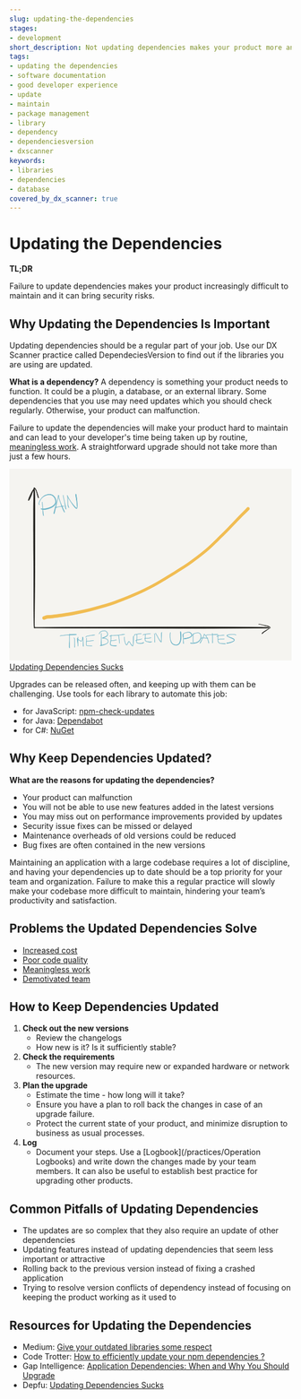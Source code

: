 ```yaml
---
slug: updating-the-dependencies
stages:
- development
short_description: Not updating dependencies makes your product more and more difficult to maintain and it can bring security risks.
tags:
- updating the dependencies
- software documentation
- good developer experience
- update
- maintain
- package management
- library
- dependency
- dependenciesversion
- dxscanner
keywords:
- libraries
- dependencies
- database
covered_by_dx_scanner: true
---
```


# Updating the Dependencies

**TL;DR**

Failure to update dependencies makes your product increasingly difficult to maintain and it can bring security risks.

## Why Updating the Dependencies Is Important

Updating dependencies should be a regular part of your job. Use our DX Scanner practice called DependeciesVersion to find out if the libraries you are using are updated.

**What is a dependency?**
A dependency is something your product needs to function. It could be a plugin, a database, or an external library. Some dependencies that you use may need updates which you should check regularly. Otherwise, your product can malfunction.

Failure to update the dependencies will make your product hard to maintain and can lead to your developer's time being taken up by routine, [meaningless work](/problems/meaningless-work). A straightforward upgrade should not take more than just a few hours.

![Dependencies Updates](/files/dependencies.png)
[Updating Dependencies Sucks](https://depfu.com/blog/updating-dependencies-sucks)

Upgrades can be released often, and keeping up with them can be challenging. Use tools for each library to automate this job:

- for JavaScript: [npm-check-updates](https://github.com/tjunnone/npm-check-updates)
- for Java: [Dependabot](https://dependabot.com/java/)
- for C#: [NuGet](https://www.nuget.org/)

## Why Keep Dependencies Updated?

**What are the reasons for updating the dependencies?**

- Your product can malfunction
- You will not be able to use new features added in the latest versions
- You may miss out on performance improvements provided by updates
- Security issue fixes can be missed or delayed
- Maintenance overheads of old versions could be reduced
- Bug fixes are often contained in the new versions

Maintaining an application with a large codebase requires a lot of discipline, and having your dependencies up to date should be a top priority for your team and organization. Failure to make this a regular practice will slowly make your codebase more difficult to maintain, hindering your team’s productivity and satisfaction.

## Problems the Updated Dependencies Solve

- [Increased cost](/problems/increased-cost)
- [Poor code quality](/problems/poor-code-quality)
- [Meaningless work](/problems/meaningless-work)
- [Demotivated team](/problems/demotivated-team)

## How to Keep Dependencies Updated

1. **Check out the new versions**
   - Review the changelogs
   - How new is it? Is it sufficiently stable?
2. **Check the requirements**
   - The new version may require new or expanded hardware or network resources.
3. **Plan the upgrade**
   - Estimate the time - how long will it take?
   - Ensure you have a plan to roll back the changes in case of an upgrade failure.
   - Protect the current state of your product, and minimize disruption to business as usual processes.
4. **Log**
   - Document your steps. Use a [Logbook](/practices/Operation Logbooks) and write down the changes made by your team members. It can also be useful to establish best practice for upgrading other products.

## Common Pitfalls of Updating Dependencies

- The updates are so complex that they also require an update of other dependencies
- Updating features instead of updating dependencies that seem less important or attractive
- Rolling back to the previous version instead of fixing a crashed application
- Trying to resolve version conflicts of dependency instead of focusing on keeping the product working as it used to

## Resources for Updating the Dependencies

- Medium: [Give your outdated libraries some respect](https://medium.com/feedzaitech/give-your-outdated-libraries-some-respect-7dd74173b42e)
- Code Trotter: [How to efficiently update your npm dependencies ?](https://code-trotter.com/web/how-to-efficiently-update-your-npm-dependencies)
- Gap Intelligence: [Application Dependencies: When and Why You Should Upgrade](https://www.gapintelligence.com/blog/application-dependencies-when-and-why-to-upgrade-them/)
- Depfu: [Updating Dependencies Sucks](https://depfu.com/blog/updating-dependencies-sucks)
